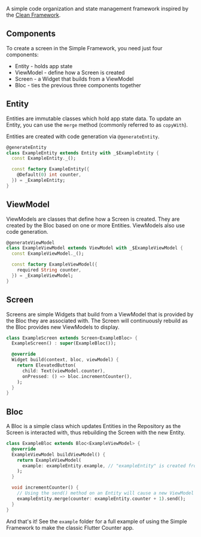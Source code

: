 A simple code organization and state management framework inspired by the
[Clean Framework](https://pub.dev/packages/clean_framework/versions/0.4.2).

## Components

To create a screen in the Simple Framework, you need just four components:
 - Entity - holds app state
 - ViewModel - define how a Screen is created
 - Screen - a Widget that builds from a ViewModel
 - Bloc - ties the previous three components together

## Entity

Entities are immutable classes which hold app state data. To update an Entity, you can use the
`merge` method (commonly referred to as `copyWith`).

Entities are created with code generation via `@generateEntity`.

```dart
@generateEntity
class ExampleEntity extends Entity with _$ExampleEntity {
  const ExampleEntity._();

  const factory ExampleEntity({
    @Default(0) int counter,
  }) = _ExampleEntity;
}
```

## ViewModel

ViewModels are classes that define how a Screen is created. They are created by the Bloc based on
one or more Entities. ViewModels also use code generation.

```dart
@generateViewModel
class ExampleViewModel extends ViewModel with _$ExampleViewModel {
  const ExampleViewModel._();

  const factory ExampleViewModel({
    required String counter,
  }) = _ExampleViewModel;
}
```

## Screen

Screens are simple Widgets that build from a ViewModel that is provided by the Bloc they are
associated with. The Screen will continuously rebuild as the Bloc provides new ViewModels to
display.

```dart
class ExampleScreen extends Screen<ExampleBloc> {
  ExampleScreen() : super(ExampleBloc());

  @override
  Widget build(context, bloc, viewModel) {
    return ElevatedButton(
      child: Text(viewModel.counter),
      onPressed: () => bloc.incrementCounter(),
    );
  }
}
```

## Bloc

A Bloc is a simple class which updates Entities in the Repository as the Screen is interacted with,
thus rebuilding the Screen with the new Entity.

```dart
class ExampleBloc extends Bloc<ExampleViewModel> {
  @override
  ExampleViewModel buildViewModel() {
    return ExampleViewModel(
      example: exampleEntity.example, // "exampleEntity" is created from the code generator
    );
  }

  void incrementCounter() {
    // Using the send() method on an Entity will cause a new ViewModel to be sent.
    exampleEntity.merge(counter: exampleEntity.counter + 1).send();
  }
}
```

And that's it!
See the `example` folder for a full example of using the Simple Framework to make the classic
Flutter Counter app.
